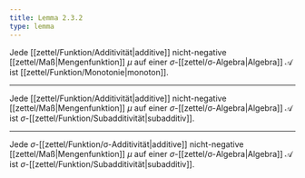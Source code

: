 ```yaml
---
title: Lemma 2.3.2
type: lemma
---
```


Jede [[zettel/Funktion/Additivität|additive]] nicht-negative [[zettel/Maß|Mengenfunktion]] $\mu$ auf einer $\sigma$-[[zettel/σ-Algebra|Algebra]] $\mathcal{A}$ ist [[zettel/Funktion/Monotonie|monoton]].

---

Jede [[zettel/Funktion/Additivität|additive]] nicht-negative [[zettel/Maß|Mengenfunktion]] $\mu$ auf einer $\sigma$-[[zettel/σ-Algebra|Algebra]] $\mathcal{A}$ ist $\sigma$-[[zettel/Funktion/Subadditivität|subadditiv]].

---

Jede $\sigma$-[[zettel/Funktion/σ-Additivität|additive]] nicht-negative [[zettel/Maß|Mengenfunktion]] $\mu$ auf einer $\sigma$-[[zettel/σ-Algebra|Algebra]] $\mathcal{A}$ ist $\sigma$-[[zettel/Funktion/Subadditivität|subadditiv]].